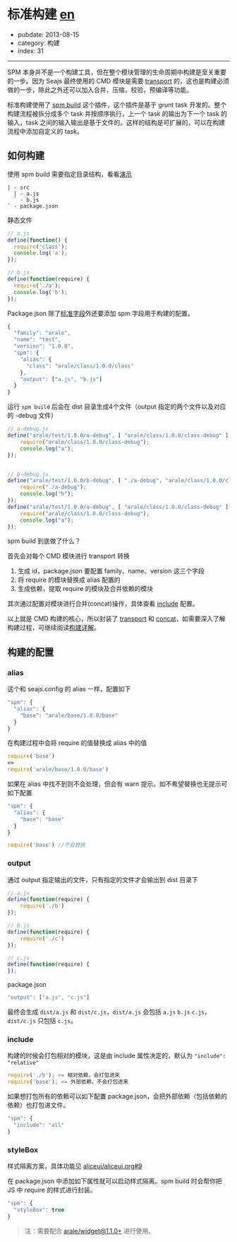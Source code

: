 # 标准构建 [en](/en/build)

- pubdate: 2013-08-15
- category: 构建
- index: 31

---

SPM 本身并不是一个构建工具，但在整个模块管理的生命周期中构建是至关重要的一步。因为 Seajs 最终使用的 CMD 模块是需要 [transport](./transport.html) 的，这也是构建必须做的一步，除此之外还可以加入合并，压缩，校验，预编译等功能。

标准构建使用了 [spm build](../cli/build.html) 这个插件，这个插件是基于 grunt task 开发的。整个构建流程被拆分成多个 task 并按顺序执行，上一个 task 的输出为下一个 task 的输入，task 之间的输入输出是基于文件的。这样的结构是可扩展的，可以在构建流程中添加自定义的 task。


## 如何构建

使用 spm build 需要指定目录结构，看看[演示](https://github.com/spmjs/spm-build/tree/master/examples/simple)

```
| - src
  | - a.js
  ` - b.js
` - package.json
```

静态文件

```js
// a.js
define(function() {
  require('class');
  console.log('a');
});

// b.js
define(function(require) {
  require('./a');
  console.log('b');
});
```

Package.json 除了[标准字段]()外还要添加 spm 字段用于构建的配置。

```js
{
  "family": "arale",
  "name": "test",
  "version": "1.0.0",
  "spm": {
    "alias": {
      "class": "arale/class/1.0.0/class"
    },
    "output": ["a.js", "b.js"]
  }
}
```

运行 `spm build` 后会在 dist 目录生成4个文件（output 指定的两个文件以及对应的 -debug 文件）

```js
// a-debug.js
define("arale/test/1.0.0/a-debug", [ "arale/class/1.0.0/class-debug" ], function() {
    require("arale/class/1.0.0/class-debug");
    console.log("a");
});


// b-debug.js
define("arale/test/1.0.0/b-debug", [ "./a-debug", "arale/class/1.0.0/class-debug" ], function(require) {
    require("./a-debug");
    console.log("b");
});
define("arale/test/1.0.0/a-debug", [ "arale/class/1.0.0/class-debug" ], function() {
    require("arale/class/1.0.0/class-debug");
    console.log("a");
});
```

spm build 到底做了什么？

首先会对每个 CMD 模块进行 transport 转换

1. 生成 id，package.json 要配置 family、name、version 这三个字段
2. 将 require 的模块替换成 alias 配置的
3. 生成依赖，提取 require 的模块及合并依赖的模块

其次通过配置对模块进行合并(concat)操作，具体查看 [include](#include) 配置。

以上就是 CMD 构建的核心，所以封装了 [transport](https://github.com/spmjs/grunt-cmd-transport) 和 [concat](https://github.com/spmjs/grunt-cmd-concat)，如需要深入了解构建过程，可继续阅读[构建详解](./build-task)。

## 构建的配置

### alias

这个和 seajs.config 的 alias 一样，配置如下

```js
"spm": {
  "alias": {
    "base": "arale/base/1.0.0/base"
  }
}
```

在构建过程中会将 require 的值替换成 alias 中的值

```js
require('base')
=>
require('arale/base/1.0.0/base')
```

如果在 alias 中找不到则不会处理，但会有 warn 提示。如不希望替换也无提示可如下配置

```js
"spm": {
  "alias": {
    "base": "base"
  }
}

require('base') //不会替换
```

### output

通过 output 指定输出的文件，只有指定的文件才会输出到 dist 目录下

```js
// a.js
define(function(require) {
    require('./b')
});

// b.js
define(function(require) {
    require('./c')
});

// c.js
define(function(require) {
});
```

package.json

```js
"output": ["a.js", "c.js"]
```

最终会生成 `dist/a.js` 和 `dist/c.js`，`dist/a.js` 会包括 `a.js` `b.js` `c.js`，`dist/c.js` 只包括 `c.js`。

### include

构建的时候会打包相对的模块，这是由 include 属性决定的，默认为 `"include": "relative"`

```js
require('./b'); <= 相对依赖，会打包进来
require('base'); <= 外部依赖，不会打包进来
```

如果想打包所有的依赖可以如下配置 package.json，会把外部依赖（包括依赖的依赖）也打包进文件。

```js
"spm": {
  "include": "all"
}
```

### styleBox

样式隔离方案，具体功能见 [aliceui/aliceui.org#9](https://github.com/aliceui/aliceui.org/issues/9)

在 package.json 中添加如下属性就可以启动样式隔离。spm build 时会帮你把 JS 中 require 的样式进行封装。

```js
"spm": {
  "styleBox": true
}
```

> 注：需要配合 [arale/widget@1.1.0+](http://aralejs.org/widget) 进行使用。
